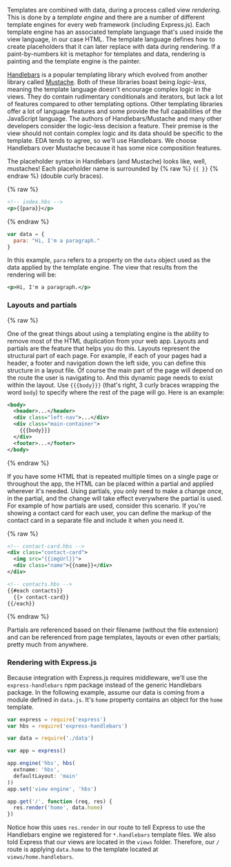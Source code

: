 Templates are combined with data, during a process called view _rendering_. This is done by a _template engine_ and there are a number of different template engines for every web framework (including Express.js). Each template engine has an associated template language that's used inside the view language, in our case HTML. The template language defines how to create placeholders that it can later replace with data during rendering. If a paint-by-numbers kit is metaphor for templates and data, rendering is painting and the template engine is the painter.

[Handlebars](http://handlebarsjs.com) is a popular templating library which evolved from another library called [Mustache](https://mustache.github.io). Both of these libraries boast being _logic-less_, meaning the template language doesn't encourage complex logic in the views. They do contain rudimentary conditionals and iterators, but lack a lot of features compared to other templating options. Other templating libraries offer a lot of language features and some provide the full capabilities of the JavaScript language. The authors of Handlebars/Mustache and many other developers consider the logic-less decision a feature. Their premise is the view should not contain complex logic and its data should be specific to the template. EDA tends to agree, so we'll use Handlebars. We choose Handlebars over Mustache because it has some nice composition features.

The placeholder syntax in Handlebars (and Mustache) looks like, well, mustaches! Each placeholder name is surrounded by {% raw %}  `{{ }}` {% endraw %} (double curly braces).

{% raw %}
```xml
<!-- index.hbs -->
<p>{{para}}</p>
```
{% endraw %}

```js
var data = {
  para: "Hi, I'm a paragraph."
}
```

In this example, `para` refers to a property on the `data` object used as the data applied by the template engine. The view that results from the rendering will be:

```xml
<p>Hi, I'm a paragraph.</p>
```


### Layouts and partials

{% raw %}

One of the great things about using a templating engine is the ability to remove most of the HTML duplication from your web app. Layouts and partials are the feature that helps you do this. Layouts represent the structural part of each page. For example, if each of your pages had a header, a footer and navigation down the left side, you can define this structure in a layout file. Of course the main part of the page will depend on the route the user is navigating to. And this dynamic page needs to exist within the layout. Use `{{{body}}}` (that's right, 3 curly braces wrapping the word `body`) to specify where the rest of the page will go. Here is an example:

```xml
<body>
  <header>...</header>
  <div class="left-nav">...</div>
  <div class="main-container">
    {{{body}}}
  </div>
  <footer>...</footer>
</body>
```
{% endraw %}

If you have some HTML that is repeated multiple times on a single page or throughout the app, the HTML can be placed within a partial and applied wherever it's needed. Using partials, you only need to make a change once, in the partial, and the change will take effect everywhere the partial is used. For example of how partials are used, consider this scenario. If you're showing a contact card for each user, you can define the markup of the contact card in a separate file and include it when you need it.

{% raw %}
```xml
<!-- contact-card.hbs -->
<div class="contact-card">
  <img src="{{imgUrl}}">
  <div class="name">{{name}}</div>
</div>

<!-- contacts.hbs -->
{{#each contacts}}
  {{> contact-card}}
{{/each}}
```
{% endraw %}

Partials are referenced based on their filename (without the file extension) and can be referenced from page templates, layouts or even other partials; pretty much from anywhere.


### Rendering with Express.js

Because integration with Express.js requires middleware, we'll use the `express-handlebars` npm package instead of the generic Handlebars package. In the following example, assume our data is coming from a module defined in `data.js`. It's `home` property contains an object for the `home` template.

```js
var express = require('express')
var hbs = require('express-handlebars')

var data = require('./data')

var app = express()

app.engine('hbs', hbs(
  extname: 'hbs',
  defaultLayout: 'main'
))
app.set('view engine', 'hbs')

app.get('/', function (req, res) {
  res.render('home', data.home)
})
```

Notice how this uses `res.render` in our route to tell Express to use the Handlebars engine we registered for `*.handlebars` template files. We also told Express that our views are located in the `views` folder. Therefore, our `/` route is applying `data.home` to the template located at `views/home.handlebars`.


